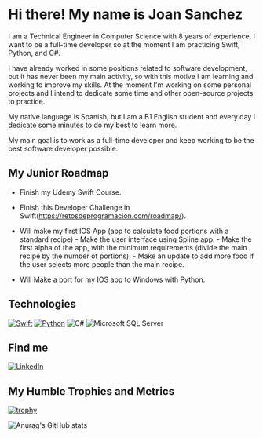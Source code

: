 
# Hi there! My name is Joan Sanchez

I am a Technical Engineer in Computer Science with 8 years of experience, I want to be a full-time developer so at the moment I am practicing Swift, Python, and C#.

I have already worked in some positions related to software development, but it has never been my main activity, so with this motive I am learning and working to improve my skills. At the moment I'm working on some personal projects and I intend to dedicate some time and other open-source projects to practice.

My native language is Spanish, but I am a B1 English student and every day I dedicate some minutes to do my best to learn more.

My main goal is to work as a full-time developer and keep working to be the best software developer possible.


## My Junior Roadmap

- Finish my Udemy Swift Course.

- Finish this Developer Challenge in Swift(https://retosdeprogramacion.com/roadmap/).

- Will make my first IOS App (app to calculate food portions with a standard recipe)
        - Make the user interface using Spline app.
        - Make the first alpha of the app, with the minimum requirements (divide the main recipe by the number of portions).
        - Make an update to add more food if the user selects more people than the main recipe.

- Will Make a port for my IOS app to Windows with Python.


## Technologies

[![Swift](https://img.shields.io/badge/swift%20-%20black?style=for-the-badge&logo=swift&logoColor=white&labelColor=orange
)](https://choosealicense.com/licenses/mit/)
[![Python](https://img.shields.io/badge/python%20-%20black?style=for-the-badge&logo=python&logoColor=white&labelColor=green
)](https://opensource.org/licenses/)
![C#](https://img.shields.io/badge/C%23%20-%20black?style=for-the-badge&logo=c%23&logoColor=white&labelColor=0246ad)
![Microsoft SQL Server](https://img.shields.io/badge/sql%20server%20-%20black?style=for-the-badge&logo=Microsoft%20SQL%20Server&logoColor=white&labelColor=red&color=black)

## Find me

[![LinkedIn](https://img.shields.io/badge/LinkedIn%20-%20blue?style=for-the-badge&logo=LinkedIn&logoColor=white&labelColor=blue&color=black&link=https%3A%2F%2Fwww.linkedin.com%2Fin%2Fjoan-carlos-sanchez-santos-233930a4%2F)](https://www.linkedin.com/in/joan-carlos-sanchez-santos-233930a4/)

## My Humble Trophies and Metrics

[![trophy](https://github-profile-trophy.vercel.app/?username=KanonZVE&theme=onedark)](https://github.com/ryo-ma/github-profile-trophy)

![Anurag's GitHub stats](https://github-readme-stats.vercel.app/api?username=kanonzve&show_icons=true&theme=midnight-purple)


